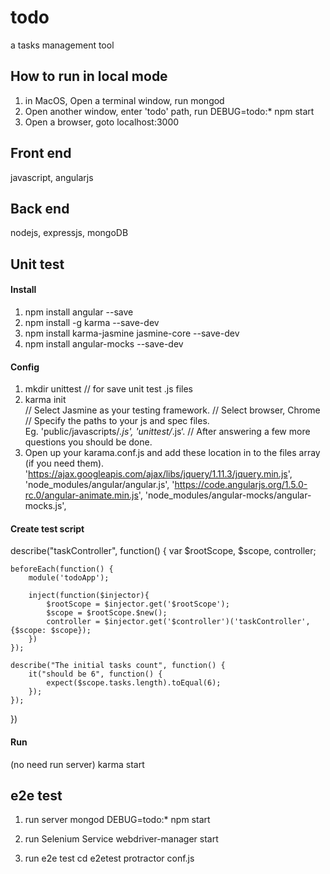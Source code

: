 # todo
a tasks management tool

## How to run in local mode
1. in MacOS, Open a terminal window, run mongod
2. Open another window, enter 'todo' path, run DEBUG=todo:* npm start
3. Open a browser, goto localhost:3000

## Front end
javascript, angularjs

## Back end
nodejs, expressjs, mongoDB

## Unit test
#### Install
1. npm install angular --save
2. npm install -g karma --save-dev
3. npm install karma-jasmine jasmine-core --save-dev
4. npm install angular-mocks --save-dev

#### Config
1. mkdir unittest   // for save unit test .js files
2. karma init   
// Select Jasmine as your testing framework.
// Select browser, Chrome
// Specify the paths to your js and spec files. Eg. 'public/javascripts/*.js', 'unittest/*.js‘.
// After answering a few more questions you should be done.
3. Open up your karama.conf.js and add these location in to the files array (if you need them).
    'https://ajax.googleapis.com/ajax/libs/jquery/1.11.3/jquery.min.js',
    'node_modules/angular/angular.js',
    'https://code.angularjs.org/1.5.0-rc.0/angular-animate.min.js',
    'node_modules/angular-mocks/angular-mocks.js',

#### Create test script
describe("taskController", function() {
    var $rootScope,
        $scope,
        controller;
    
    beforeEach(function() {
        module('todoApp');
    
        inject(function($injector){
            $rootScope = $injector.get('$rootScope');
            $scope = $rootScope.$new();
            controller = $injector.get('$controller')('taskController', {$scope: $scope});
        })
    });
    
    describe("The initial tasks count", function() {
        it("should be 6", function() {
            expect($scope.tasks.length).toEqual(6);
        });
    });
})

#### Run
(no need run server)
karma start

## e2e test
1. run server
mongod
DEBUG=todo:* npm start

2. run Selenium Service
webdriver-manager start

3. run e2e test
cd e2etest
protractor conf.js
